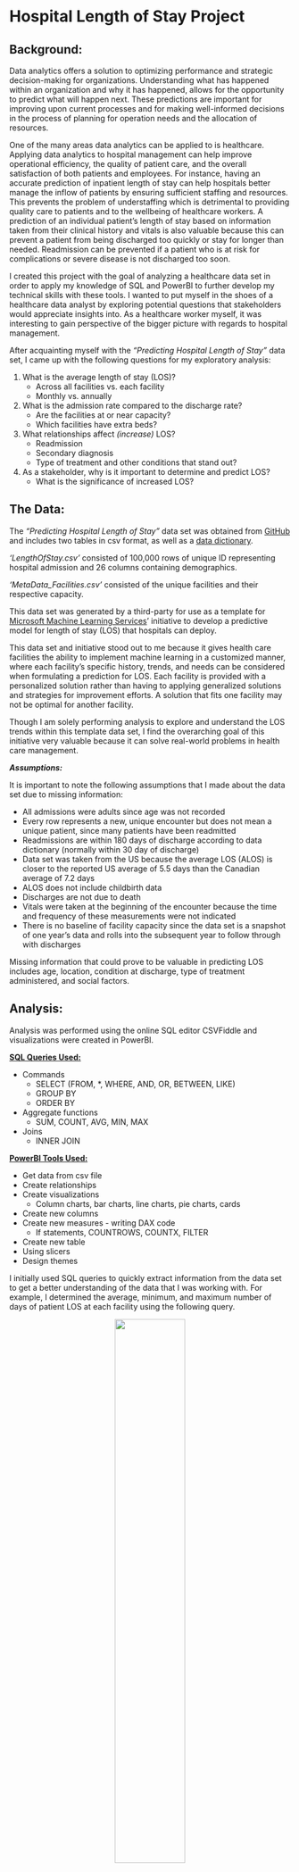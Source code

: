 # Hospital Length of Stay Project

## Background:

Data analytics offers a solution to optimizing performance and strategic decision-making for organizations. Understanding what has happened within an organization and why it has happened, allows for the opportunity to predict what will happen next. These predictions are important for improving upon current processes and for making well-informed decisions in the process of planning for operation needs and the allocation of resources. 

One of the many areas data analytics can be applied to is healthcare. Applying data analytics to hospital management can help improve operational efficiency, the quality of patient care, and the overall satisfaction of both patients and employees. For instance, having an accurate prediction of inpatient length of stay can help hospitals better manage the inflow of patients by ensuring sufficient staffing and resources. This prevents the problem of understaffing which is detrimental to providing quality care to patients and to the wellbeing of healthcare workers. A prediction of an individual patient’s length of stay based on information taken from their clinical history and vitals is also valuable because this can prevent a patient from being discharged too quickly or stay for longer than needed. Readmission can be prevented if a patient who is at risk for complications or severe disease is not discharged too soon. 

I created this project with the goal of analyzing a healthcare data set in order to apply my knowledge of SQL and PowerBI to further develop my technical skills with these tools. I wanted to put myself in the shoes of a healthcare data analyst by exploring potential questions that stakeholders would appreciate insights into. As a healthcare worker myself, it was interesting to gain perspective of the bigger picture with regards to hospital management. 

After acquainting myself with the *“Predicting Hospital Length of Stay”* data set, I came up with the following questions for my exploratory analysis: 

1. What is the average length of stay (LOS)?
    - Across all facilities vs. each facility
    - Monthly vs. annually
2. What is the admission rate compared to the discharge rate?
    - Are the facilities at or near capacity?
    - Which facilities have extra beds?
3. What relationships affect <i>(increase)</i> LOS?
    - Readmission
    - Secondary diagnosis
    - Type of treatment and other conditions that stand out?
4. As a stakeholder, why is it important to determine and predict LOS? 
    - What is the significance of increased LOS?


## The Data:

The *“Predicting Hospital Length of Stay”* data set was obtained from [GitHub](https://github.com/microsoft/r-server-hospital-length-of-stay/pulse) and includes two tables in csv format, as well as a [data dictionary](https://github.com/microsoft/r-server-hospital-length-of-stay/blob/master/Resources/Data_Dictionary.xlsx). 

*‘LengthOfStay.csv’* consisted of 100,000 rows of unique ID representing hospital admission and 26 columns containing demographics.

*‘MetaData_Facilities.csv’* consisted of the unique facilities and their respective capacity.

This data set was generated by a third-party for use as a template for [Microsoft Machine Learning Services](https://microsoft.github.io/r-server-hospital-length-of-stay/)’ initiative to develop a predictive model for length of stay (LOS) that hospitals can deploy. 

This data set and initiative stood out to me because it gives health care facilities the ability to implement machine learning in a customized manner, where each facility’s specific history, trends, and needs can be considered when formulating a prediction for LOS. Each facility is provided with a personalized solution rather than having to applying generalized solutions and strategies for improvement efforts. A solution that fits one facility may not be optimal for another facility. 

Though I am solely performing analysis to explore and understand the LOS trends within this template data set, I find the overarching goal of this initiative very valuable because it can solve real-world problems in health care management. 

<i>**Assumptions:**</i>

It is important to note the following assumptions that I made about the data set due to missing information: 

- All admissions were adults since age was not recorded
- Every row represents a new, unique encounter but does not mean a unique patient, since many patients have been readmitted
- Readmissions are within 180 days of discharge according to data dictionary (normally within 30 day of discharge)
- Data set was taken from the US because the average LOS (ALOS) is closer to the reported US average of 5.5 days than the Canadian average of 7.2 days
- ALOS does not include childbirth data
- Discharges are not due to death
- Vitals were taken at the beginning of the encounter because the time and frequency of these measurements were not indicated
- There is no baseline of facility capacity since the data set is a snapshot of one year’s data and rolls into the subsequent year to follow through with discharges

Missing information that could prove to be valuable in predicting LOS includes age, location, condition at discharge, type of treatment administered, and social factors.


## Analysis:

Analysis was performed using the online SQL editor CSVFiddle and visualizations were created in PowerBI.

<ins>**SQL Queries Used:**</ins>

- Commands
    - SELECT (FROM, *, WHERE, AND, OR, BETWEEN, LIKE)
    - GROUP BY
    - ORDER BY
- Aggregate functions
    - SUM, COUNT, AVG, MIN, MAX
- Joins
    - INNER JOIN

<ins>**PowerBI Tools Used:**</ins>

- Get data from csv file
- Create relationships
- Create visualizations
    - Column charts, bar charts, line charts, pie charts, cards
- Create new columns
- Create new measures - writing DAX code
    - If statements, COUNTROWS, COUNTX, FILTER
- Create new table
- Using slicers
- Design themes

I initially used SQL queries to quickly extract information from the data set to get a better understanding of the data that I was working with. For example, I determined the average, minimum, and maximum number of days of patient LOS at each facility using the following query.

<p align="center"><img src="https://github.com/juleswules/hospital-length-of-stay/assets/135073980/6628930c-89a8-490c-a5ff-9a0fb950f7d9.png" width=50%, height=50%></p>

I used the following query to determine how often a secondary diagnosis is associated with LOS greater than the average ~5 days, alternatively between 5 and 17 days. Note that secondary diagnosis with values 1, 2, or 3 were relevant as determined from diagnosis types and definitions standards. 

<p align="center"><img src="https://github.com/juleswules/hospital-length-of-stay/assets/135073980/20bad4a5-42af-4c33-b3db-db5e88386a73.png" width=50%, height=50%></p>

When I attempted to explore relationships such as the aforementioned, I learned that there are limitations to using SQL. It was difficult to quickly assess and understand relationships when the output contained too many rows. I turned to using PowerBI to easily visualize the relationships that I wanted to explore using column charts, bar charts, line charts, and pie charts. Here is a link to my PowerBI project which includes dashboards for visualizing this data. 

Another important lesson I learned, is ensuring data quality because any discrepancies can affect the analysis and impact the resulting insights. It is vital for the data to be accurate at every step and presented correctly. It was useful to practice quality checks using SQL queries while working in PowerBI. It can be as simple as confirming the number of rows of data (or cases). 

<p align="center"><img src="https://github.com/juleswules/hospital-length-of-stay/assets/135073980/71ef9b73-4f9c-444b-b2cd-0c93a9a37de5.png" width=20%, height=20%></p>

Another example was confirming that the data represented in my bar chart is accurate using the following SQL query. 

<p align="center"><img src="https://github.com/juleswules/hospital-length-of-stay/assets/135073980/326894f8-1460-4ba2-b15e-573672625b34.png" width=30%, height=30%></p>

<p align="center"><img src="https://github.com/juleswules/hospital-length-of-stay/assets/135073980/80c0d460-1e01-4c36-a7e0-ca8ccf38d002.png" width=50%, height=50%></p>

<ins>**DAX Code Used:**</ins>

ALOS_Behavioral1East = CALCULATE(AVERAGE(LengthOfStay[lengthofstay]), LengthOfStay[facid] = "E")

Lengthofstay_shortorlong = IF(VALUE('LengthOfStay'[lengthofstay]) > 5, "Long (>5 days)", "Short (<5 days)")

Readmissioncount = COUNTROWS(FILTER(LengthOfStay, LengthOfStay[Readmission] = "Yes"))

SecondaryDiagnosisWithAdmission = IF(VALUE(LengthOfStay[secondarydiagnosisnonicd9]) = 1 || VALUE(LengthOfStay[secondarydiagnosisnonicd9]) = 2 || VALUE(LengthOfStay[secondarydiagnosisnonicd9]) = 3, "Yes", "No")

Through my analysis and project planning, I learned many lessons about data analysis and visualization. Understanding the data with respect to how was collected, the context surrounding it, its limitations, and how it can answer my questions is important for the analysis process. It is also important for recognizing and correcting any discrepancies in the data. It is crucial to perform accurate analysis in order to provide the most accurate information and insights to stakeholders since this impacts downstream decision-making. 

I also furthered honed my skills in SQL and PowerBI. My SQL takeaways are that there are many ways to write a query to obtain a particular output. Though it is a useful tool for quick retrieval of data, it does not provide easy visualization of large data outputs. PowerBI on the other hand, is effective for creating easily digestible visualizations to illustrate relationships and trends in the data. Choosing the appropriate visualization to best represent the data that answers the question at hand is important for leveraging the utility of PowerBI. 

As with any project, keeping your goal or the question you would like to answer in mind is important. Asking myself questions such as <i>“Is what I am doing relevant and going to answer the question?”</i>, <i>“Does this data make sense?”</i>, <i>“Will my audience understand the analysis and what these results mean for them?”</i>.

Completing this project furthered my ability with SQL and PowerBI, where I learned to implement and perform quality control practices during my analysis. I was successful in troubleshooting bugs that I came across by understanding the error messages or issue, correcting it to my best ability, and determining whether the solution made sense or not. I utilized online resources such as Stack Overflow and Microsoft Fabric/PowerBI community, if further work was required. 


## Insights:

1. The average LOS (ALOS) across all facilities is 4 days compared to 5.16 days, 4.89 days, 4.83 days, 3.28 days, and 3.27 days at Behavioral 1 East, General Medicine 3 South, Geriatrics 2 East, Pulmonary 2 West, General Medicine 3 West, respectively. ALOS at each facility remained fairly consistent at each respective facility month to month and overall in 2012. 
    
    **Significance**: Knowing which facilities within the health authority have longer LOS can shine the spotlight on them. They have the opportunity to recognize their performance and improve upon it by reviewing and continuing to monitor trends. Longer than ALOS may indicate inefficient care, suboptimal care, wrong treatment, or delayed diagnosis.
    
2. The admission rate versus the discharge rate was challenging to determine because there was no baseline of the starting capacity of each facility. However, when simply comparing the admission and discharge numbers side-by-side on a daily basis within one facility in the span of a month, a fair amount of fluctuation in the numbers was observed. *(If anyone has advice on how to approach this problem, please let me know!)* 
    
    **Significance**: Reviewing this comparison is important to determine the number of beds available for incoming patients within each facility. Monitoring long term trends can provide insight into patient volume trends. It tells us which overcrowded facilities require more resources to sustain the demand and which facilities have extra resources that are a financial drain. Waitlist management also benefits from this information.
    
3. Readmission is associated with longer LOS across all facilities. Long term stays (>5 days) are predominantly due to readmissions and this trend is increasingly evident moving toward the maximum days of LOS. 
    
    Similar to the readmission trend, secondary diagnosis is more evident in long term stays across. Notably, secondary diagnosis is present even beginning at 1 day of stay (General Medicine 3 West, Pulmonary 2 West) and 3 days of stay (Behavioral 1 East, General Medicine 3 South). In addition, secondary diagnosis is present in over two thirds of patients within each number of day category.
    
    **Significance**: Recognizing high readmission rates could infer that patient follow-up care may be lacking, ineffective treatment, and inadequate care during the initial visit. Abundant secondary diagnosis signifies that patients might have a coexisting condition that may have worsened during their stay if untreated or missed, increasing the LOS and possibly resulting in subsequent readmission. 
    
4. These insights inform stakeholders about the current state of operations and help them make informed decisions about future planning. Seeking ways to appropriately allocate resources, schedule staff, decrease wait times, and reduce readmissions works towards their goal of avoiding inefficient hospital operation and reducing financial burden. Besides these business needs, they want to uphold a high standard of quality for patient care and improve overall patient outcomes.
